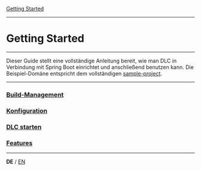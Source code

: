 [Getting Started](index_de.md)

---

# Getting Started

---

Dieser Guide stellt eine vollständige Anleitung bereit, wie man DLC in Verbindung mit Spring Boot einrichtet und 
anschließend benutzen kann. Die Beispiel-Domäne entspricht dem vollständigen [sample-project](../../sample-project).

---

### [Build-Management](guides/build_management_de.md)
### [Konfiguration](guides/configuration_de.md)
### [DLC starten](guides/run_application_de.md)
### [Features](guides/features_de.md)

---

**DE** / [EN](../english/index_en.md)
